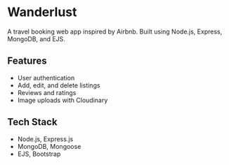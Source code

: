 # Wanderlust
A travel booking web app inspired by Airbnb. Built using Node.js, Express, MongoDB, and EJS.

##  Features
- User authentication
- Add, edit, and delete listings
- Reviews and ratings
- Image uploads with Cloudinary

##  Tech Stack
- Node.js, Express.js
- MongoDB, Mongoose
- EJS, Bootstrap
